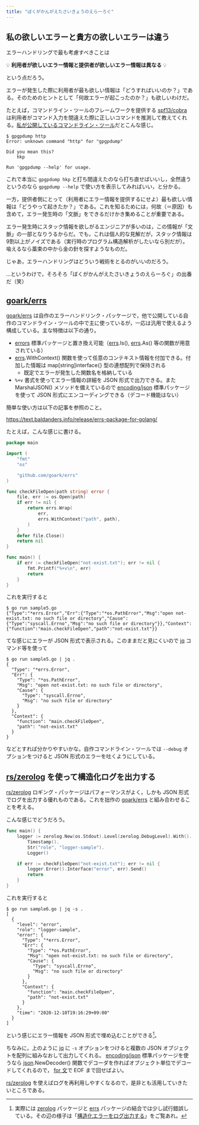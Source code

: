```yaml
---
title: "ぼくがかんがえたさいきょうのえらーろぐ"
---
```


## 私の欲しいエラーと貴方の欲しいエラーは違う

エラーハンドリングで最も考慮すべきことは

💡 **利用者が欲しいエラー情報と提供者が欲しいエラー情報は異なる** 💡

という点だろう。

エラーが発生した際に利用者が最も欲しい情報は「どうすればいいのか？」である。そのためのヒントとして「何故エラーが起こったのか？」も欲しいわけだ。

たとえば，コマンドライン・ツールのフレームワークを提供する [spf13/cobra] は利用者がコマンド入力を間違えた際に正しいコマンドを推測して教えてくれる。[私が公開しているコマンドライン・ツール](https://github.com/goark/gpgpdump "goark/gpgpdump: OpenPGP packet visualizer")だとこんな感じ。

```
$ gpgpdump http
Error: unknown command "http" for "gpgpdump"

Did you mean this?
    hkp

Run 'gpgpdump --help' for usage.
```

これで本当に `gpgpdump hkp` と打ち間違えたのなら打ち直せばいいし，全然違うというのなら `gpgpdump --help` で使い方を表示してみればいい，と分かる。

一方，提供者側にとって（利用者にエラー情報を提供するにせよ）最も欲しい情報は「どうやって起きたか？」である。これを知るためには，何故（＝原因）も含めて，エラー発生時の「文脈」をできるだけかき集めることが重要である。

エラー発生時にスタック情報を欲しがるエンジニアが多いのは，この情報が「文脈」の一部となりうるからだ。でも，これは個人的な見解だが，スタック情報は9割以上がノイズである（実行時のプログラム構造解析がしたいなら別だが）。喩えるなら藁束の中から金の針を探すようなものだ。

じゃあ，エラーハンドリングはどういう戦術をとるのがいいのだろう。

...というわけで，そろそろ「ぼくがかんがえたさいきょうのえらーろぐ」の出番だ（笑）

## [goark/errs][errs]

[goark/errs][errs] は自作のエラーハンドリンク・パッケージで，他で公開している自作のコマンドライン・ツールの中で主に使っているが，一応は汎用で使えるよう構成している。主な特徴は以下の通り。

- [errors] 標準パッケージと置き換え可能（[errs].Is(), [errs].As() 等の関数が用意されている）
- [errs].WithContext() 関数を使って任意のコンテキスト情報を付加できる。付加した情報は map[string]interface{} 型の連想配列で保持される 
    - 既定でエラーが発生した関数名を格納している
- `%+v` 書式を使ってエラー情報の詳細を JSON 形式で出力できる。また MarshalJSON() メソッドを備えているので [encoding/json][json] 標準パッケージを使って JSON 形式にエンコーディングできる（デコード機能はない）

簡単な使い方は以下の記事を参照のこと。

https://text.baldanders.info/release/errs-package-for-golang/

たとえば，こんな感じに書ける。

```go:sample5.go
package main

import (
    "fmt"
    "os"

    "github.com/goark/errs"
)

func checkFileOpen(path string) error {
    file, err := os.Open(path)
    if err != nil {
        return errs.Wrap(
            err,
            errs.WithContext("path", path),
        )
    }
    defer file.Close()
    return nil
}

func main() {
    if err := checkFileOpen("not-exist.txt"); err != nil {
        fmt.Printf("%+v\n", err)
        return
    }
}
```

これを実行すると

```
$ go run sample5.go
{"Type":"*errs.Error","Err":{"Type":"*os.PathError","Msg":"open not-exist.txt: no such file or directory","Cause":{"Type":"syscall.Errno","Msg":"no such file or directory"}},"Context":{"function":"main.checkFileOpen","path":"not-exist.txt"}}
```

てな感じにエラーが JSON 形式で表示される。このままだと見にくいので [jq] コマンド等を使って

```
$ go run sample5.go | jq .
{
  "Type": "*errs.Error",
  "Err": {
    "Type": "*os.PathError",
    "Msg": "open not-exist.txt: no such file or directory",
    "Cause": {
      "Type": "syscall.Errno",
      "Msg": "no such file or directory"
    }
  },
  "Context": {
    "function": "main.checkFileOpen",
    "path": "not-exist.txt"
  }
}
```

などとすれば分かりやすいかな。自作コマンドライン・ツールでは `--debug` オプションをつけると JSON 形式のエラーを吐くようにしている。

## [rs/zerolog][zerolog] を使って構造化ログを出力する

[rs/zerolog][zerolog] ロギング・パッケージはパフォーマンスがよく，しかも JSON 形式でログを出力する優れものである。これを拙作の [goark/errs][errs] と組み合わせることを考える。

こんな感じでどうだろう。

```go:sample6.go
func main() {
    logger := zerolog.New(os.Stdout).Level(zerolog.DebugLevel).With().
        Timestamp().
        Str("role", "logger-sample").
        Logger()

    if err := checkFileOpen("not-exist.txt"); err != nil {
        logger.Error().Interface("error", err).Send()
        return
    }
}
```

これを実行すると

```
$ go run sample6.go | jq -s .
[
  {
    "level": "error",
    "role": "logger-sample",
    "error": {
      "Type": "*errs.Error",
      "Err": {
        "Type": "*os.PathError",
        "Msg": "open not-exist.txt: no such file or directory",
        "Cause": {
          "Type": "syscall.Errno",
          "Msg": "no such file or directory"
        }
      },
      "Context": {
        "function": "main.checkFileOpen",
        "path": "not-exist.txt"
      }
    },
    "time": "2020-12-10T19:16:29+09:00"
  }
]
```

という感じにエラー情報を JSON 形式で埋め込むことができる[^elog1]。

[^elog1]: 実際には [zerolog] パッケージと [errs] パッケージの結合では少し試行錯誤している。その辺の様子は「[構造化エラーをログ出力する](https://text.baldanders.info/golang/logging-error/)」をご覧あれ。

ちなみに，上のように [jq] に `-s` オプションをつけると複数の JSON オブジェクトを配列に組みなおして出力してくれる。 [encoding/json][json] 標準パッケージを使うなら [json].NewDecoder() 関数でデコーダを作ればオブジェクト単位でデコードしてくれるので， [for 文][for]で EOF まで回せばよい。

[rs/zerolog][zerolog] を使えばログを再利用しやすくなるので，是非とも活用していきたいところである。

[Go]: https://go.dev/ "The Go Programming Language"
[for]: https://go.dev/ref/spec#For_statements "The Go Programming Language Specification - The Go Programming Language"
[spf13/cobra]: https://github.com/spf13/cobra "spf13/cobra: A Commander for modern Go CLI interactions"
[jq]: https://stedolan.github.io/jq/
[errs]: https://github.com/goark/errs "goark/errs: Error handling for Golang"
[errors]: https://pkg.go.dev/errors/ "errors - The Go Programming Language"
[json]: https://pkg.go.dev/encoding/json/ "json - The Go Programming Language"
[zerolog]: https://github.com/rs/zerolog "rs/zerolog: Zero Allocation JSON Logger"
<!-- eof -->
